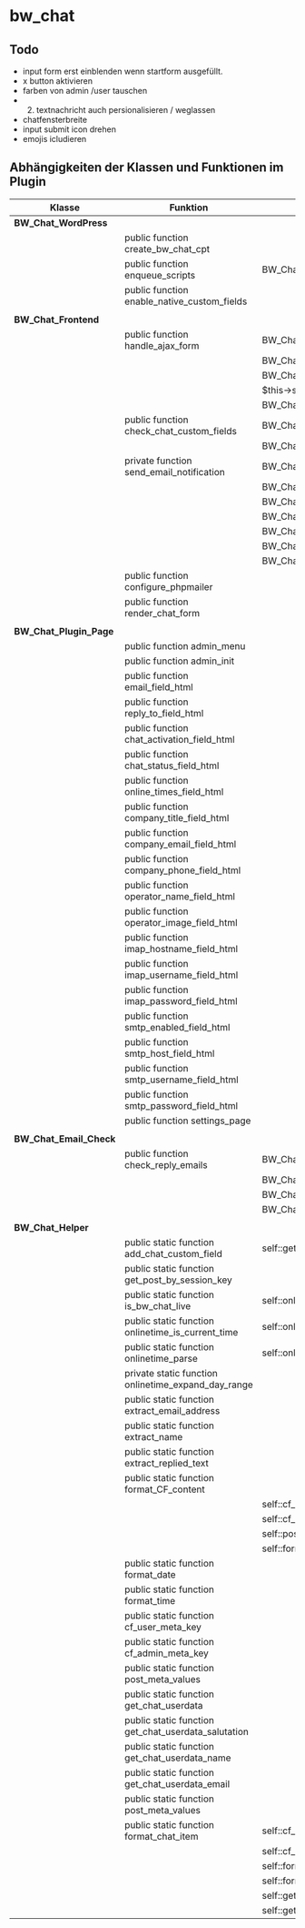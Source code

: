 # bw_chat

## Todo 
- input form erst einblenden wenn startform ausgefüllt.
- x button aktivieren
- farben von admin /user tauschen
- 2. textnachricht auch persionalisieren / weglassen
- chatfensterbreite
- input submit icon drehen
- emojis icludieren



## Abhängigkeiten der Klassen und Funktionen im Plugin

| Klasse              | Funktion                            | Abhängigkeiten                          |
|---------------------|-------------------------------------|-----------------------------------------|
| **BW_Chat_WordPress** |                                     |                                         |
|                     | public function create_bw_chat_cpt  |                                         |
|                     | public function enqueue_scripts     | BW_Chat_Helper::get_post_by_session_key |
|                     | public function enable_native_custom_fields |                                 |
|                     |                                     |                                         |
|  **BW_Chat_Frontend** |                                     |                                         |
|                     | public function handle_ajax_form    | BW_Chat_Helper::get_post_by_session_key |
|                     |                                     | BW_Chat_Helper::cf_user_meta_key        |
|                     |                                     | BW_Chat_Helper::add_chat_custom_field   |
|                     |                                     | $this->send_email_notification          |
|                     |                                     | BW_Chat_Helper::format_CF_content       |
|                     | public function check_chat_custom_fields | BW_Chat_Helper::get_post_by_session_key |
|                     |                                     | BW_Chat_Helper::format_CF_content       |
|                     | private function send_email_notification | BW_Chat_Helper::extract_email_address   |
|                     |                                     | BW_Chat_Helper::extract_name            |
|                     |                                     | BW_Chat_Helper::get_post_by_session_key |
|                     |                                     | BW_Chat_Helper::cf_admin_meta_key       |
|                     |                                     | BW_Chat_Helper::cf_user_meta_key        |
|                     |                                     | BW_Chat_Helper::format_time             |
|                     |                                     | BW_Chat_Helper::format_date             |
|                     | public function configure_phpmailer |                                         |
|                     | public function render_chat_form    |                                         |
|                     |                                     |                                         |
| **BW_Chat_Plugin_Page** |                                     |                                         |
|                     | public function admin_menu          |                                         |
|                     | public function admin_init          |                                         |
|                     | public function email_field_html    |                                         |
|                     | public function reply_to_field_html    |                                         |
|                     | public function chat_activation_field_html    |                                         |
|                     | public function chat_status_field_html   |                                         |
|                     | public function online_times_field_html    |                                         |
|                     | public function company_title_field_html   |                                         |
|                     | public function company_email_field_html    |                                         |
|                     | public function company_phone_field_html    |                                         |
|                     | public function operator_name_field_html   |                                         |
|                     | public function operator_image_field_html    |                                         |
|                     | public function imap_hostname_field_html    |                                         |
|                     | public function imap_username_field_html   |                                         |
|                     | public function imap_password_field_html    |                                         |
|                     | public function smtp_enabled_field_html    |                                         |
|                     | public function smtp_host_field_html    |                                         |
|                     | public function smtp_username_field_html    |                                         |
|                     | public function smtp_password_field_html    |                                         |
|                     | public function settings_page       |                                         |
|                     |                                     |                                         |
| **BW_Chat_Email_Check** |                                     |                                         |
|                     | public function check_reply_emails  | BW_Chat_Helper::extract_replied_text    |
|                     |                                     | BW_Chat_Helper::get_post_by_session_key |
|                     |                                     | BW_Chat_Helper::cf_admin_meta_key       |
|                     |                                     | BW_Chat_Helper::add_chat_custom_field   |
|                     |                                     |                                         |
| **BW_Chat_Helper**   |                                     |                                         |
|                     |  public static function add_chat_custom_field |   self::get_post_by_session_key   |
|                     |  public static function get_post_by_session_key |                                         |
|                     |  public static function is_bw_chat_live         |    self::onlinetime_is_current_time   |
|                     |  public static function onlinetime_is_current_time  |  self::onlinetime_parse   |
|                     |  public static function onlinetime_parse          | self::onlinetime_expand_day_range |
|                     |  private static function onlinetime_expand_day_range  |                                         |
|                     |  public static function extract_email_address   |                                         |
|                     |  public static function extract_name  |                                         |
|                     |  public static function extract_replied_text   |                                         |
|                     | public static function format_CF_content       |                                         |
|                     |                                     |  self::cf_user_meta_key      |
|                     |                                     |  self::cf_admin_meta_key      |
|                     |                                     |  self::post_meta_values      |
|                     |                                     |  self::format_chat_item      |
|                     | public static function format_date   |                                         |
|                     | public static function format_time   |                                         |
|                     | public static function cf_user_meta_key |                                         |
|                     | public static function cf_admin_meta_key |                                         |
|                     | public static function post_meta_values |                            |
|                     | public static function get_chat_userdata |                            |
|                     | public static function get_chat_userdata_salutation |                            |
|                     | public static function get_chat_userdata_name |                            |
|                     | public static function get_chat_userdata_email |                            |
|                     | public static function post_meta_values |                            |
|                     | public static function format_chat_item | self::cf_user_meta_key        |
|                     |                                     | self::cf_admin_meta_key       |
|                     |                                     | self::format_time             |
|                     |                                     | self::format_date             |
|                     |                                     | self::get_chat_userdata_name             |
|                     |                                     | self::get_chat_type             |
